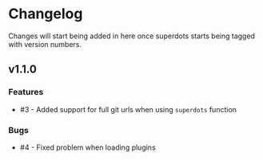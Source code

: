 # Changelog

Changes will start being added in here once superdots starts being tagged
with version numbers.

## v1.1.0

### Features

* #3 - Added support for full git urls when using `superdots` function

### Bugs

* #4 - Fixed problem when loading plugins
